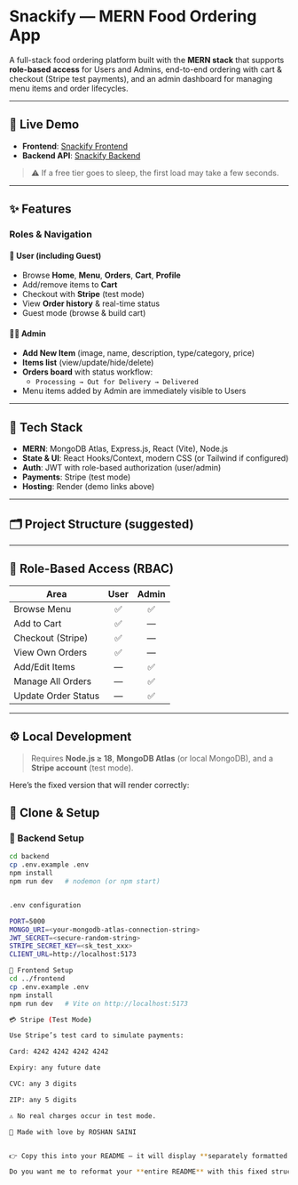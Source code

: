# Snackify — MERN Food Ordering App  

A full-stack food ordering platform built with the **MERN stack** that supports **role-based access** for Users and Admins, end-to-end ordering with cart & checkout (Stripe test payments), and an admin dashboard for managing menu items and order lifecycles.

---

## 🚀 Live Demo  

- **Frontend**: [Snackify Frontend](https://food-order-application-kk8t.onrender.com)  
- **Backend API**: [Snackify Backend](https://food-order-application-backend.onrender.com)  

> ⚠️ If a free tier goes to sleep, the first load may take a few seconds.  

---

## ✨ Features  

### **Roles & Navigation**  

#### 👤 User (including Guest)  
- Browse **Home**, **Menu**, **Orders**, **Cart**, **Profile**  
- Add/remove items to **Cart**  
- Checkout with **Stripe** (test mode)  
- View **Order history** & real-time status  
- Guest mode (browse & build cart)  

#### 👨‍💼 Admin  
- **Add New Item** (image, name, description, type/category, price)  
- **Items list** (view/update/hide/delete)  
- **Orders board** with status workflow:  
  - `Processing → Out for Delivery → Delivered`  
- Menu items added by Admin are immediately visible to Users  

---

## 🧱 Tech Stack  

- **MERN**: MongoDB Atlas, Express.js, React (Vite), Node.js  
- **State & UI**: React Hooks/Context, modern CSS (or Tailwind if configured)  
- **Auth**: JWT with role-based authorization (user/admin)  
- **Payments**: Stripe (test mode)  
- **Hosting**: Render (demo links above)  

---

## 🗂️ Project Structure (suggested)  

---

## 🔐 Role-Based Access (RBAC)  

| Area               | User | Admin |
|--------------------|:----:|:-----:|
| Browse Menu        |  ✅  |  ✅   |
| Add to Cart        |  ✅  |  —    |
| Checkout (Stripe)  |  ✅  |  —    |
| View Own Orders    |  ✅  |  —    |
| Add/Edit Items     |  —   |  ✅   |
| Manage All Orders  |  —   |  ✅   |
| Update Order Status|  —   |  ✅   |

---

## ⚙️ Local Development  

> Requires **Node.js ≥ 18**, **MongoDB Atlas** (or local MongoDB), and a **Stripe account** (test mode).  

Here’s the fixed version that will render correctly:

## 📂 Clone & Setup  

### 🔧 Backend Setup  
```bash
cd backend
cp .env.example .env
npm install
npm run dev   # nodemon (or npm start)


.env configuration

PORT=5000
MONGO_URI=<your-mongodb-atlas-connection-string>
JWT_SECRET=<secure-random-string>
STRIPE_SECRET_KEY=<sk_test_xxx>
CLIENT_URL=http://localhost:5173

🎨 Frontend Setup
cd ../frontend
cp .env.example .env
npm install
npm run dev   # Vite on http://localhost:5173

💳 Stripe (Test Mode)

Use Stripe’s test card to simulate payments:

Card: 4242 4242 4242 4242

Expiry: any future date

CVC: any 3 digits

ZIP: any 5 digits

⚠️ No real charges occur in test mode.

💖 Made with love by ROSHAN SAINI


👉 Copy this into your README — it will display **separately formatted blocks** instead of a messy single line.  

Do you want me to reformat your **entire README** with this fixed structure so you won’t face that issue again?
